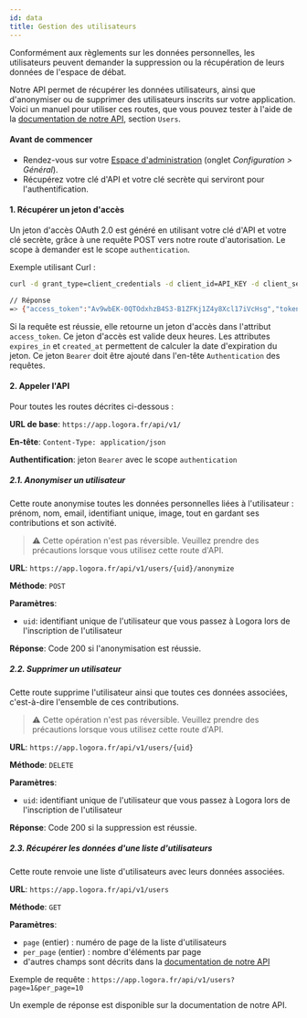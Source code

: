 ```yaml
---
id: data
title: Gestion des utilisateurs
---
```


Conformément aux règlements sur les données personnelles, les utilisateurs peuvent demander la suppression ou la récupération de leurs données de l'espace de débat. 

Notre API permet de récupérer les données utilisateurs, ainsi que d'anonymiser ou de supprimer des utilisateurs inscrits sur votre application.
Voici un manuel pour utiliser ces routes, que vous pouvez tester à l'aide de la [documentation de notre API](https://app.logora.fr/docs), section `Users`.


#### Avant de commencer

- Rendez-vous sur votre [Espace d'administration](https://admin.logora.fr) (onglet *Configuration > Général*).
- Récupérez votre clé d'API et votre clé secrète qui serviront pour l'authentification.


#### 1. Récupérer un jeton d'accès

Un jeton d'accès OAuth 2.0 est généré en utilisant votre clé d'API et votre clé secrète, grâce à une requête POST vers notre route d'autorisation. Le scope à demander est le scope `authentication`. 

Exemple utilisant Curl :

```bash
curl -d grant_type=client_credentials -d client_id=API_KEY -d client_secret=API_SECRET -d scopes=authentication https://app.logora.fr/oauth/token

// Réponse  
=> {"access_token":"Av9wbEK-0QTOdxhzB4S3-B1ZFKj1Z4y8Xcl17iVcHsg","token_type":"Bearer","expires_in":7200,"created_at":1579688184}
```

Si la requête est réussie, elle retourne un jeton d'accès dans l'attribut `access_token`. Ce jeton d'accès est valide deux heures. Les attributes `expires_in` et `created_at` permettent de calculer la date d'expiration du jeton.
Ce jeton `Bearer` doit être ajouté dans l'en-tête `Authentication` des requêtes.



#### 2. Appeler l'API

Pour toutes les routes décrites ci-dessous :

**URL de base**: `https://app.logora.fr/api/v1/`

**En-tête**: `Content-Type: application/json`

**Authentification**: jeton `Bearer` avec le scope `authentication`


##### 2.1. Anonymiser un utilisateur

Cette route anonymise toutes les données personnelles liées à l'utilisateur : prénom, nom, email, identifiant unique, image, tout en gardant ses contributions et son activité.
> :warning: Cette opération n'est pas réversible. Veuillez prendre des précautions lorsque vous utilisez cette route d'API.

**URL**: `https://app.logora.fr/api/v1/users/{uid}/anonymize`

**Méthode**: `POST`

**Paramètres**:
- `uid`: identifiant unique de l'utilisateur que vous passez à Logora lors de l'inscription de l'utilisateur

**Réponse**: Code 200 si l'anonymisation est réussie.


##### 2.2. Supprimer un utilisateur

Cette route supprime l'utilisateur ainsi que toutes ces données associées, c'est-à-dire l'ensemble de ces contributions.
> :warning: Cette opération n'est pas réversible. Veuillez prendre des précautions lorsque vous utilisez cette route d'API.

**URL**: `https://app.logora.fr/api/v1/users/{uid}`

**Méthode**: `DELETE`

**Paramètres**:
- `uid`: identifiant unique de l'utilisateur que vous passez à Logora lors de l'inscription de l'utilisateur

**Réponse**: Code 200 si la suppression est réussie.


##### 2.3. Récupérer les données d'une liste d'utilisateurs

Cette route renvoie une liste d'utilisateurs avec leurs données associées.

**URL**: `https://app.logora.fr/api/v1/users`

**Méthode**: `GET`

**Paramètres**:
- `page` (entier) : numéro de page de la liste d'utilisateurs
- `per_page` (entier) : nombre d'éléments par page
- d'autres champs sont décrits dans la [documentation de notre API](https://app.logora.fr/docs)

Exemple de requête :
`https://app.logora.fr/api/v1/users?page=1&per_page=10`

Un exemple de réponse est disponible sur la documentation de notre API.
